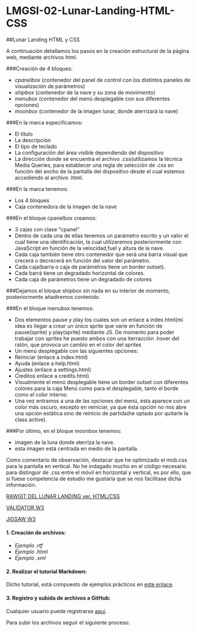 # LMGSI-02-Lunar-Landing-HTML-CSS
##Lunar Landing HTML y CSS

A continuación detallamos los pasos en la creación estructural de la página web, mediante archivos html.

###Creación de 4 bloques:
* _cpanelbox_  (contenedor del panel de control con los distintos paneles de visualización de parámetros)
* _shipbox_ (contenedor de la nave y su zona de movimiento)
* _menubox_ (contenedor del menú desplegable con sus diferentes opciones)
* _moonbox_ (contenedor de la imagen lunar, donde aterrizará la nave)

###En la marca <head> especificamos:
* El título
* La descripción
* El tipo de teclado
* La configuración del área visible dependiendo del dispositivo
* La  dirección donde se encuentra el archivo .css(utilizamos la técnica Media Queries, para establecer una regla de selección de .css en función del ancho de la pantalla del dispositivo desde el cual estemos accediendo al archivo .html.
  
###En la marca <body> tenemos: 
  * Los 4 bloques
  * Caja contenedora de la imagen de la nave
  
###En el bloque cpanelbox creamos:
  * 3 cajas con clase "cpanel"
  * Dentro de cada una de ellas tenemos un parámetro escrito y un valor el cual tiene una identificación, la cual utilizaremos posteriormente con JavaScript en función de la velocidad,fuel y altura de la nave.
  * Cada caja también tiene otro contenedor que será una barra visual que crecerá o decrecerá en función del valor del parámetro.
  * Cada caja(barra o caja de parámetros tiene un border outset).
  * Cada barrá tiene un degradado horizontal de colores.
  * Cada caja de parámetros tiene un degradado de colores
  
###Dejamos el bloque shipbox sin nada en su interior de momento, posteriormente añadiremos contenido.
  
###En el bloque menubox tenemos:
  * Dos elementos pause y play los cuales son un enlace a index.html(mi idea es llegar a crear un único sprite que varie en función
  de pause(sprite) y play(sprite) mediante JS. De momento para poder trabajar con sprites he puesto ambos con una iterracción .hover del ratón, que provoca un cambio en el color del sprites
  * Un menú desplegable con las siguientes opciones:
  * Reiniciar (enlace a index.html)
  * Ayuda (enlace a help.html)
  * Ajustes (enlace a settings.html)
  * Creditos enlace a credits.html)
  * Visualmente el menú desplegable tiene un border outset con diferentes colores para la caja Menú como para el desplegable, tanto el      borde como el color interno.
  * Una vez entramos a una de las opciones del menú, ésta aparece con un color más oscuro, excepto en reiniciar, ya que ésta opción no nos abre una opción estática sino de reinicio de partida(he optado por quitarle la class active).
  
###Por último, en el bloque moonbox tenemos:
  * imagen de la luna donde aterriza la nave.
  * esta imagen está centrada en medio de la pantalla.
  
Como comentario de observación, destacar que he optimizado el mob.css para la pantalla en vertical. No he indagado mucho en el código necesario para distinguir de .css entre el móvil en horizontal y vertical, es por ello, que si fuese competencia de estudio me gustaría que se nos facilitase dicha información.

[RAWGIT DEL LUNAR LANDING ver. HTML/CSS](https://rawgit.com/xeixa/LMGSI-02-Lunar-Landing-HTML-CSS/master/LMGSI-02-Lunar_Landing(HTML%20y%20CSS)/index.html)



[VALIDATOR W3](https://validator.w3.org/nu/?doc=https%3A%2F%2Frawgit.com%2Fxeixa%2FLMGSI-02-Lunar-Landing-HTML-CSS%2Fmaster%2FLMGSI-02-Lunar_Landing%28HTML%2520y%2520CSS%29%2Findex.html)



[JIGSAW W3](https://jigsaw.w3.org/css-validator/validator?uri=https%3A%2F%2Frawgit.com%2Fxeixa%2FLMGSI-02-Lunar-Landing-HTML-CSS%2Fmaster%2FLMGSI-02-Lunar_Landing%28HTML%2520y%2520CSS%29%2Findex.html&profile=css3&usermedium=all&warning=1&vextwarning=&lang=es)




  
  
  
  
  
  
  
  
  #### 1. Creación de archivos:  
 * _Ejemplo .rtf_
 * _Ejemplo .html_
 * _Ejemplo .xml_

#### 2. Realizar el tutorial Markdown: 
 Dicho tutorial, está compuesto de ejemplos prácticos en [este enlace](http://www.markdowntutorial.com/).
 
#### 3. Registro y subida de archivos a GitHub:  
 Cualquier usuario puede registrarse [aquí](https://github.com/join). 
 
 Para subir los archivos seguir el siguiente proceso:
